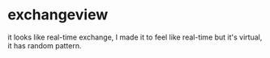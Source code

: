 # exchangeview
it looks like real-time exchange, I made it to feel like real-time but it's virtual, it has random pattern.
